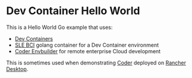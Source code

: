 # Dev Container Hello World

This is a Hello World Go example that uses:

* [Dev Containers](https://microsoft.github.io/code-with-engineering-playbook/developer-experience/devcontainers/)
* [SLE BCI](https://registry.suse.com/static/bci/golang/index.html) golang container for a Dev Container environment
* [Coder Envbuilder](https://coder.com/docs/admin/templates/managing-templates/devcontainers/add-devcontainer#envbuilder-terraform-provider) for remote enterprise Cloud development

This is sometimes used when demonstrating [Coder](https://coder.com/) deployed on [Rancher Desktop](https://rancherdesktop.io).